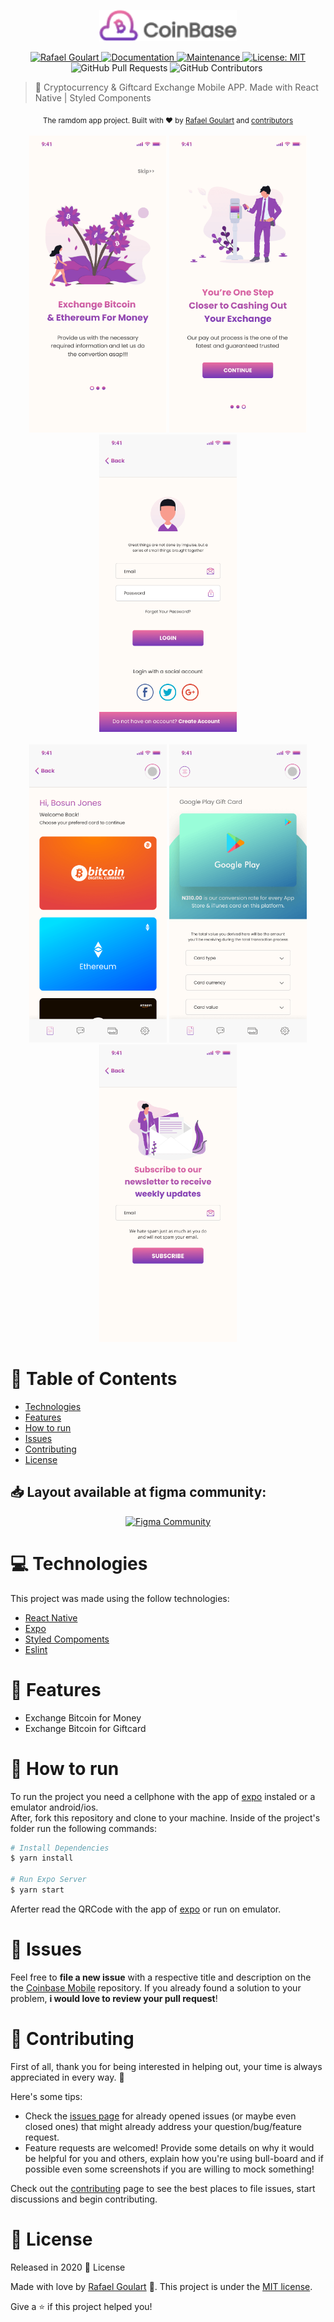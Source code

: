 <p align="center">
   <img src=".github/assets/logo.png" width="220"/>
</p>
 
<p align="center">	
   <a href="https://www.linkedin.com/in/rafael-goulartb/">
      <img alt="Rafael Goulart" src="https://img.shields.io/badge/-RafaelGoulartB-fd61aa?style=flat&logo=Linkedin&logoColor=white" />
   </a>
  <a href="https://github.com/RafaelGoulartB/coinbase-mobile#readme">
    <img alt="Documentation" src="https://img.shields.io/badge/documentation-yes-fd61aa.svg" target="_blank" />
  </a>
  <a href="https://github.com/RafaelGoulartB/coinbase-mobile/graphs/commit-activity">
    <img alt="Maintenance" src="https://img.shields.io/badge/Maintained%3F-yes-fd61aa.svg" target="_blank" />
  </a>
  <a href="https://github.com/RafaelGoulartB/coinbase-mobile/blob/master/LICENSE">
    <img alt="License: MIT" src="https://img.shields.io/badge/License-MIT-fd61aa.svg" target="_blank" />
  </a>
  <img alt="GitHub Pull Requests" src="https://img.shields.io/github/issues-pr/RafaelGoulartB/coinbase-mobile?color=fd61aa" />
  <img alt="GitHub Contributors" src="https://img.shields.io/github/contributors/RafaelGoulartB/coinbase-mobile?color=fd61aa" />
  <img alt="" src="https://img.shields.io/github/repo-size/RafaelGoulartB/coinbase-mobile?color=fd61aa" />
</p>

> 💸 Cryptocurrency & Giftcard Exchange Mobile APP. Made with React Native | Styled Components

<div align="center">
  <sub>The ramdom app project. Built with ❤︎ by
    <a href="https://github.com/RafaelGoulartB">Rafael Goulart</a> and
    <a href="https://github.com/RafaelGoulartB/coinbase-mobile/graphs/contributors">
      contributors
    </a>
  </sub>
</div>

<br />
<div align="center">
  <img src="./.github/assets/screenshot-1.png" width="220">
  <img src="./.github/assets/screenshot-2.png" width="220">
  <img src="./.github/assets/screenshot-3.png" width="220">
</div>

<br />
<div align="center">
  <img src="./.github/assets/screenshot-4.png" width="220">
  <img src="./.github/assets/screenshot-5.png" width="220">
  <img src="./.github/assets/screenshot-6.png" width="220">
</div>

# :pushpin: Table of Contents

- [Technologies](#computer-technologies)
- [Features](#rocket-features)
- [How to run](#construction_worker-how-to-run)
- [Issues](#bug-issues)
- [Contributing](#tada-contributing)
- [License](#closed_book-license)

<h2 align="left"> 📥 Layout available at figma community: </h2>
<p align="center">
    <a title="Acess Figma Community" href="https://www.figma.com/community/file/804922692506903468/CoinBase-Web-%26-Mobile-App-Design">
        <img alt="Figma Community" src="https://img.shields.io/badge/Figma Community-black?style=flat-square&logo=figma&logoColor=red" width="200px" />
    </a>
</p>

# :computer: Technologies
This project was made using the follow technologies:

* [React Native](https://reactnative.dev/)    
* [Expo](http://expo.io/)     
* [Styled Compoments](https://styled-components.com/)     
* [Eslint](https://eslint.org/)     

# :rocket: Features

- Exchange Bitcoin for Money
- Exchange Bitcoin for Giftcard

# :construction_worker: How to run
To run the project you need a cellphone with the app of [expo](https://play.google.com/store/apps/details?id=host.exp.exponent) instaled or a emulator android/ios.
<br />
After, fork this repository and clone to your machine. Inside of the project's folder run the following commands:

```sh
# Install Dependencies
$ yarn install

# Run Expo Server
$ yarn start
```
Aferter read the QRCode with the app of [expo](https://play.google.com/store/apps/details?id=host.exp.exponent) or run on emulator.


# :bug: Issues

Feel free to **file a new issue** with a respective title and description on the the [Coinbase Mobile](https://github.com/RafaelGoulartB/coinbase-mobile/issues) repository. If you already found a solution to your problem, **i would love to review your pull request**!

# :tada: Contributing
First of all, thank you for being interested in helping out, your time is always appreciated in every way. :100:

Here's some tips:

* Check the [issues page](https://github.com/RafaelGoulartB/coinbase-mobile/issues) for already opened issues (or maybe even closed ones) that might already address your question/bug/feature request.
* Feature requests are welcomed! Provide some details on why it would be helpful for you and others, explain how you're using bull-board and if possible even some screenshots if you are willing to mock something!

Check out the [contributing](./CONTRIBUTING.md) page to see the best places to file issues, start discussions and begin contributing.

# :closed_book: License

Released in 2020 :closed_book: License

Made with love by [Rafael Goulart](https://github.com/RafaelGoulartB) 🚀.
This project is under the [MIT license](./LICENSE).


Give a ⭐️ if this project helped you!
